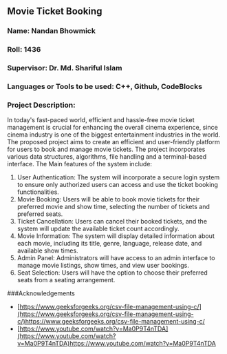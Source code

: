 ## Movie Ticket Booking
### Name: Nandan Bhowmick
### Roll: 1436
### Supervisor: Dr. Md. Shariful Islam<br>
### Languages or Tools to be used: C++, Github, CodeBlocks

### Project Description: 
In today's fast-paced world, efficient and hassle-free movie ticket management is crucial for enhancing the overall cinema experience, since cinema industry is one of the biggest entertainment industries in the world. The proposed project aims to create an efficient and user-friendly platform for users to book and manage movie tickets. The project incorporates various data structures, algorithms, file handling and a terminal-based interface.
The Main features of the system include:
1.	User Authentication: The system will incorporate a secure login system to ensure only authorized users can access and use the ticket booking functionalities.
2.	Movie Booking: Users will be able to book movie tickets for their preferred movie and show time, selecting the number of tickets and preferred seats.
3.	Ticket Cancellation: Users can cancel their booked tickets, and the system will update the available ticket count accordingly.
4.	Movie Information: The system will display detailed information about each movie, including its title, genre, language, release date, and available show times.
5.	Admin Panel: Administrators will have access to an admin interface to manage movie listings, show times, and view user bookings.
6.	Seat Selection: Users will have the option to choose their preferred seats from a seating arrangement.

###Acknowledgements

- [https://www.geeksforgeeks.org/csv-file-management-using-c/](https://www.geeksforgeeks.org/csv-file-management-using-c/)https://www.geeksforgeeks.org/csv-file-management-using-c/
- [https://www.youtube.com/watch?v=Ma0P9T4nTDA](https://www.youtube.com/watch?v=Ma0P9T4nTDA)https://www.youtube.com/watch?v=Ma0P9T4nTDA
